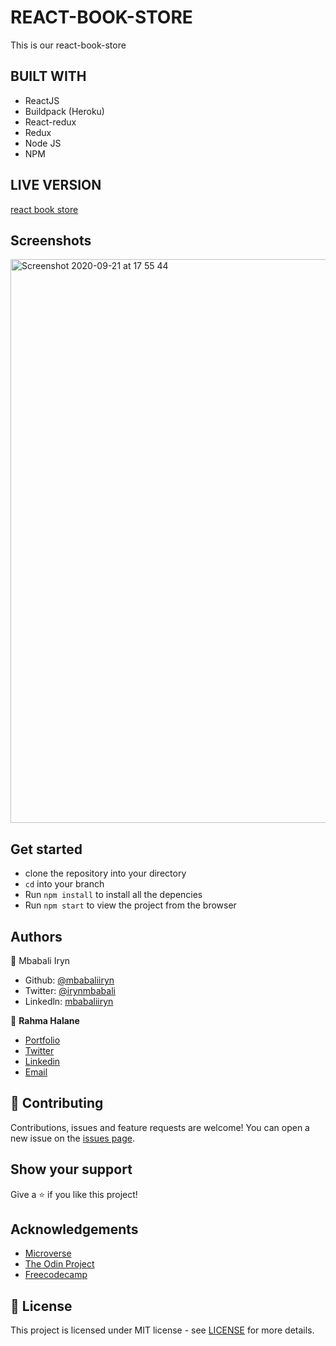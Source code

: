 # REACT-BOOK-STORE

This is our react-book-store

## BUILT WITH
- ReactJS
- Buildpack (Heroku)
- React-redux
- Redux
- Node JS
- NPM


## LIVE VERSION

[react book store ](https://mbabaliiryn.github.io/react-book-store/)

## Screenshots

<img width="902" alt="Screenshot 2020-09-21 at 17 55 44" src="https://user-images.githubusercontent.com/25789009/93782885-c06b2380-fc33-11ea-806c-5d482dbc5515.png">

## Get started
- clone the repository into your directory
- `cd` into your branch
- Run `npm install` to install all the depencies
- Run `npm start` to view the project from the browser



## Authors

👤 Mbabali Iryn

- Github: [@mbabaliiryn](https://github.com/mbabaliiryn)
- Twitter: [@irynmbabali](https://twitter.com/irynmbabali)
- Linkedln: [mbabaliiryn](https://www.linkedin.com/in/mbabaliiryn)

👤 **Rahma Halane**
- [Portfolio](https://raw.githack.com/imahnama/my-portfolio/develop/index.html)
- [Twitter](https://twitter.com/halane_rahma)
- [Linkedin](https://www.linkedin.com/in/rahmahalane/)
- [Email](mailto:Halane.rahma@gmail.com )


## 🤝 Contributing

Contributions, issues and feature requests are welcome!
You can open a new issue on the [issues page](https://github.com/OlukaDenis/fitaita/issues).

## Show your support

Give a ⭐️ if you like this project!

## Acknowledgements

- [Microverse](https://www.microverse.org/)
- [The Odin Project](https://www.theodinproject.com/)
- [Freecodecamp](http://freecodecamp.org/)

## 📝 License

This project is licensed under MIT license - see [LICENSE](/LICENSE) for more details.
